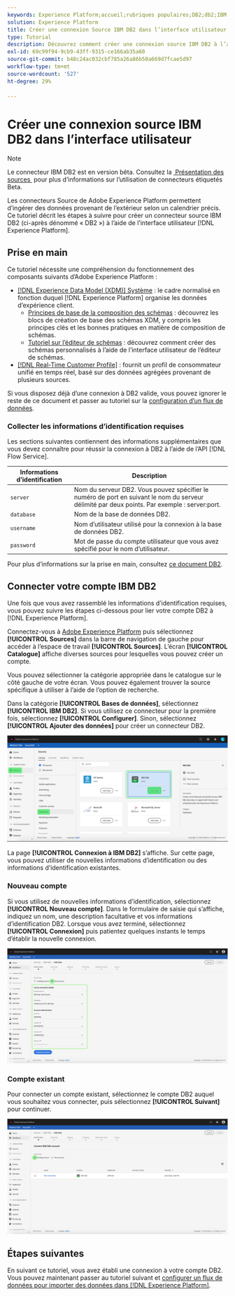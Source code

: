 ```yaml
---
keywords: Experience Platform;accueil;rubriques populaires;DB2;db2;IBM DB2;ibm db2
solution: Experience Platform
title: Créer une connexion Source IBM DB2 dans l’interface utilisateur
type: Tutorial
description: Découvrez comment créer une connexion source IBM DB2 à l’aide de l’interface utilisateur de Adobe Experience Platform.
exl-id: 69c99f94-9cb9-43ff-9315-ce166ab35a60
source-git-commit: b48c24ac032cbf785a26a86b50a669d7fcae5d97
workflow-type: tm+mt
source-wordcount: '527'
ht-degree: 29%

---
```


# Créer une connexion source IBM DB2 dans l’interface utilisateur

>[!NOTE]
>
> Le connecteur IBM DB2 est en version bêta. Consultez la [&#x200B; Présentation des sources &#x200B;](../../../../home.md#terms-and-conditions) pour plus d’informations sur l’utilisation de connecteurs étiquetés Beta.

Les connecteurs Source de Adobe Experience Platform permettent d’ingérer des données provenant de l’extérieur selon un calendrier précis. Ce tutoriel décrit les étapes à suivre pour créer un connecteur source IBM DB2 (ci-après dénommé « DB2 ») à l’aide de l’interface utilisateur [!DNL Experience Platform].

## Prise en main

Ce tutoriel nécessite une compréhension du fonctionnement des composants suivants d’Adobe Experience Platform :

* [[!DNL Experience Data Model (XDM)] Système](../../../../../xdm/home.md) : le cadre normalisé en fonction duquel [!DNL Experience Platform] organise les données d’expérience client.
   * [Principes de base de la composition des schémas](../../../../../xdm/schema/composition.md) : découvrez les blocs de création de base des schémas XDM, y compris les principes clés et les bonnes pratiques en matière de composition de schémas.
   * [Tutoriel sur l’éditeur de schémas](../../../../../xdm/tutorials/create-schema-ui.md) : découvrez comment créer des schémas personnalisés à l’aide de l’interface utilisateur de l’éditeur de schémas.
* [[!DNL Real-Time Customer Profile]](../../../../../profile/home.md) : fournit un profil de consommateur unifié en temps réel, basé sur des données agrégées provenant de plusieurs sources.

Si vous disposez déjà d’une connexion à DB2 valide, vous pouvez ignorer le reste de ce document et passer au tutoriel sur la [configuration d’un flux de données](../../dataflow/databases.md).

### Collecter les informations d’identification requises

Les sections suivantes contiennent des informations supplémentaires que vous devez connaître pour réussir la connexion à DB2 à l’aide de l’API [!DNL Flow Service].

| Informations d’identification | Description |
| ---------- | ----------- |
| `server` | Nom du serveur DB2. Vous pouvez spécifier le numéro de port en suivant le nom du serveur délimité par deux points. Par exemple : server:port. |
| `database` | Nom de la base de données DB2. |
| `username` | Nom d’utilisateur utilisé pour la connexion à la base de données DB2. |
| `password` | Mot de passe du compte utilisateur que vous avez spécifié pour le nom d’utilisateur. |

Pour plus d’informations sur la prise en main, consultez [ce document DB2](https://www.ibm.com/support/knowledgecenter/SSFMBX/com.ibm.swg.im.dashdb.doc/connecting/connect_credentials.html).

## Connecter votre compte IBM DB2

Une fois que vous avez rassemblé les informations d’identification requises, vous pouvez suivre les étapes ci-dessous pour lier votre compte DB2 à [!DNL Experience Platform].

Connectez-vous à [Adobe Experience Platform](https://platform.adobe.com) puis sélectionnez **[!UICONTROL Sources]** dans la barre de navigation de gauche pour accéder à l’espace de travail **[!UICONTROL Sources]**. L’écran **[!UICONTROL Catalogue]** affiche diverses sources pour lesquelles vous pouvez créer un compte.

Vous pouvez sélectionner la catégorie appropriée dans le catalogue sur le côté gauche de votre écran. Vous pouvez également trouver la source spécifique à utiliser à l’aide de l’option de recherche.

Dans la catégorie **[!UICONTROL Bases de données]**, sélectionnez **[!UICONTROL IBM DB2]**. Si vous utilisez ce connecteur pour la première fois, sélectionnez **[!UICONTROL Configurer]**. Sinon, sélectionnez **[!UICONTROL Ajouter des données]** pour créer un connecteur DB2.

![catalogue](../../../../images/tutorials/create/ibm-db2/catalog.png)

La page **[!UICONTROL Connexion à IBM DB2]** s’affiche. Sur cette page, vous pouvez utiliser de nouvelles informations d’identification ou des informations d’identification existantes.

### Nouveau compte

Si vous utilisez de nouvelles informations d’identification, sélectionnez **[!UICONTROL Nouveau compte]**.  Dans le formulaire de saisie qui s’affiche, indiquez un nom, une description facultative et vos informations d’identification DB2. Lorsque vous avez terminé, sélectionnez **[!UICONTROL Connexion]** puis patientez quelques instants le temps d’établir la nouvelle connexion.

![connexion](../../../../images/tutorials/create/ibm-db2/new.png)

### Compte existant

Pour connecter un compte existant, sélectionnez le compte DB2 auquel vous souhaitez vous connecter, puis sélectionnez **[!UICONTROL Suivant]** pour continuer.

![existant](../../../../images/tutorials/create/ibm-db2/existing.png)

## Étapes suivantes

En suivant ce tutoriel, vous avez établi une connexion à votre compte DB2. Vous pouvez maintenant passer au tutoriel suivant et [configurer un flux de données pour importer des données dans [!DNL Experience Platform]](../../dataflow/databases.md).

